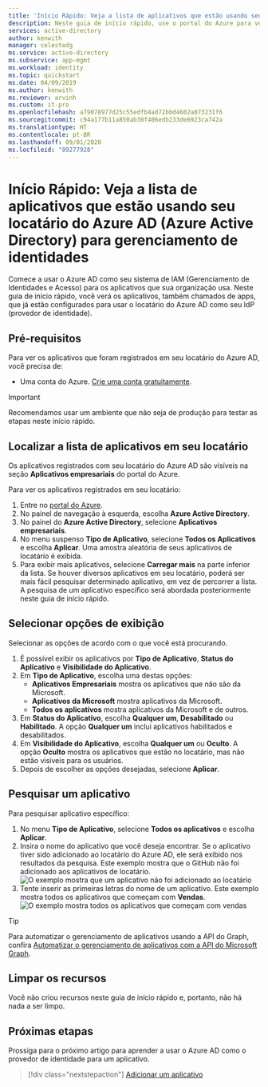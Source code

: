 ```yaml
---
title: 'Início Rápido: Veja a lista de aplicativos que estão usando seu locatário do Azure AD (Azure Active Directory) para gerenciamento de identidades'
description: Neste guia de início rápido, use o portal do Azure para ver a lista de aplicativos que estão registrados para usar seu locatário do Azure AD (Azure Active Directory) para o gerenciamento de identidades.
services: active-directory
author: kenwith
manager: celestedg
ms.service: active-directory
ms.subservice: app-mgmt
ms.workload: identity
ms.topic: quickstart
ms.date: 04/09/2019
ms.author: kenwith
ms.reviewer: arvinh
ms.custom: it-pro
ms.openlocfilehash: a79078977d25c55edfb4ad72bbd4602a073231f6
ms.sourcegitcommit: c94a177b11a850ab30f406edb233de6923ca742a
ms.translationtype: HT
ms.contentlocale: pt-BR
ms.lasthandoff: 09/01/2020
ms.locfileid: "89277928"
---
```

# <a name="quickstart-view-the-list-of-applications-that-are-using-your-azure-active-directory-azure-ad-tenant-for-identity-management"></a>Início Rápido: Veja a lista de aplicativos que estão usando seu locatário do Azure AD (Azure Active Directory) para gerenciamento de identidades

Comece a usar o Azure AD como seu sistema de IAM (Gerenciamento de Identidades e Acesso) para os aplicativos que sua organização usa. Neste guia de início rápido, você verá os aplicativos, também chamados de apps, que já estão configurados para usar o locatário do Azure AD como seu IdP (provedor de identidade).

## <a name="prerequisites"></a>Pré-requisitos

Para ver os aplicativos que foram registrados em seu locatário do Azure AD, você precisa de:

- Uma conta do Azure. [Crie uma conta gratuitamente](https://azure.microsoft.com/free/?WT.mc_id=A261C142F).

>[!IMPORTANT]
>Recomendamos usar um ambiente que não seja de produção para testar as etapas neste início rápido.

## <a name="find-the-list-of-applications-in-your-tenant"></a>Localizar a lista de aplicativos em seu locatário

Os aplicativos registrados com seu locatário do Azure AD são visíveis na seção **Aplicativos empresariais** do portal do Azure.

Para ver os aplicativos registrados em seu locatário:

1. Entre no [portal do Azure](https://portal.azure.com).
2. No painel de navegação à esquerda, escolha **Azure Active Directory**.
3. No painel do **Azure Active Directory**, selecione **Aplicativos empresariais**.
4. No menu suspenso **Tipo de Aplicativo**, selecione **Todos os Aplicativos** e escolha **Aplicar**. Uma amostra aleatória de seus aplicativos de locatário é exibida.
5. Para exibir mais aplicativos, selecione **Carregar mais** na parte inferior da lista. Se houver diversos aplicativos em seu locatário, poderá ser mais fácil pesquisar determinado aplicativo, em vez de percorrer a lista. A pesquisa de um aplicativo específico será abordada posteriormente neste guia de início rápido.

## <a name="select-viewing-options"></a>Selecionar opções de exibição

Selecionar as opções de acordo com o que você está procurando.

1. É possível exibir os aplicativos por **Tipo de Aplicativo**, **Status do Aplicativo** e **Visibilidade do Aplicativo**.
2. Em **Tipo de Aplicativo**, escolha uma destas opções:
    - **Aplicativos Empresariais** mostra os aplicativos que não são da Microsoft.
    - **Aplicativos da Microsoft** mostra aplicativos da Microsoft.
    - **Todos os aplicativos** mostra aplicativos da Microsoft e de outros.
3. Em **Status do Aplicativo**, escolha **Qualquer um**, **Desabilitado** ou **Habilitado**. A opção **Qualquer um** inclui aplicativos habilitados e desabilitados.
4. Em **Visibilidade do Aplicativo**, escolha **Qualquer um** ou **Oculto**. A opção **Oculto** mostra os aplicativos que estão no locatário, mas não estão visíveis para os usuários.
5. Depois de escolher as opções desejadas, selecione **Aplicar**.

## <a name="search-for-an-application"></a>Pesquisar um aplicativo

Para pesquisar aplicativo específico:

1. No menu **Tipo de Aplicativo**, selecione **Todos os aplicativos** e escolha **Aplicar**.
2. Insira o nome do aplicativo que você deseja encontrar. Se o aplicativo tiver sido adicionado ao locatário do Azure AD, ele será exibido nos resultados da pesquisa. Este exemplo mostra que o GitHub não foi adicionado aos aplicativos de locatário.
    ![O exemplo mostra que um aplicativo não foi adicionado ao locatário](media/view-applications-portal/search-for-tenant-application.png)
3. Tente inserir as primeiras letras do nome de um aplicativo. Este exemplo mostra todos os aplicativos que começam com **Vendas**.
    ![O exemplo mostra todos os aplicativos que começam com vendas](media/view-applications-portal/search-by-prefix.png)


> [!TIP]
> Para automatizar o gerenciamento de aplicativos usando a API do Graph, confira [Automatizar o gerenciamento de aplicativos com a API do Microsoft Graph](https://docs.microsoft.com/graph/application-saml-sso-configure-api).


## <a name="clean-up-resources"></a>Limpar os recursos

Você não criou recursos neste guia de início rápido e, portanto, não há nada a ser limpo.

## <a name="next-steps"></a>Próximas etapas

Prossiga para o próximo artigo para aprender a usar o Azure AD como o provedor de identidade para um aplicativo.
> [!div class="nextstepaction"]
> [Adicionar um aplicativo](add-application-portal.md)
